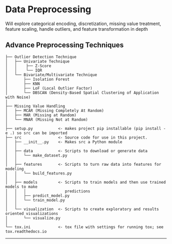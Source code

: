 Data Preprocessing
==============================

Will explore categorical encoding, discretization, missing value treatment, feature scaling, handle outliers, and feature transformation in depth

Advance Preprocessing Techniques
------------

    ├── Outlier Detection Technique
    │   ├── Univariate Technique        
    │   │    ├── Z-Score      
    │   │    └── IQR
    │   └── Bivariate/Multivariate Technique               
    │       ├── Isolation Forest
    │       ├── KNN
    │       ├── LoF (Local Outlier Factor)
    │       └── DBSCAN (Density-Based Spatial Clustering of Application with Noise)
    │
    ├── Missing Value Handling
    │   ├── MCAR (Missing Completely At Random)
    │   ├── MAR (Missing at Random)
    │   └── MNAR (Missing Not at Random)
    │
    ├── setup.py           <- makes project pip installable (pip install -e .) so src can be imported
    ├── src                <- Source code for use in this project.
    │   ├── __init__.py    <- Makes src a Python module
    │   │
    │   ├── data           <- Scripts to download or generate data
    │   │   └── make_dataset.py
    │   │
    │   ├── features       <- Scripts to turn raw data into features for modeling
    │   │   └── build_features.py
    │   │
    │   ├── models         <- Scripts to train models and then use trained models to make
    │   │   │                 predictions
    │   │   ├── predict_model.py
    │   │   └── train_model.py
    │   │
    │   └── visualization  <- Scripts to create exploratory and results oriented visualizations
    │       └── visualize.py
    │
    └── tox.ini            <- tox file with settings for running tox; see tox.readthedocs.io


--------

